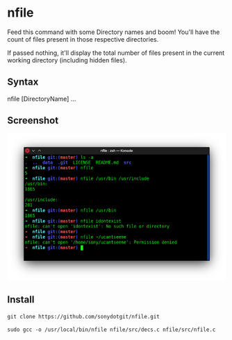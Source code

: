 # nfile
Feed this command with some Directory names and boom!
You'll have the count of files present in those respective directories.

If passed nothing, it'll display the total number of files present in the current working directory (including hidden files).

## Syntax
nfile [DirectoryName] ...

## Screenshot
![](data/scrnshot/nfile.png)

## Install

```
git clone https://github.com/sonydotgit/nfile.git
```
```
sudo gcc -o /usr/local/bin/nfile nfile/src/decs.c nfile/src/nfile.c
```

